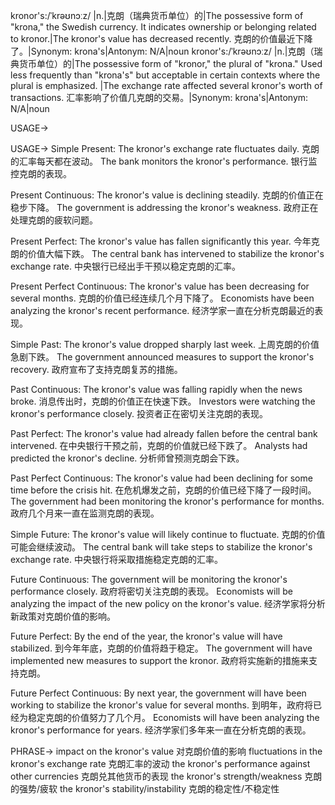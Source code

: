 kronor's:/ˈkrəʊnɔːz/ |n.|克朗（瑞典货币单位）的|The possessive form of "krona," the Swedish currency.  It indicates ownership or belonging related to kronor.|The kronor's value has decreased recently.  克朗的价值最近下降了。|Synonym: krona's|Antonym: N/A|noun
kronor's:/ˈkrəʊnɔːz/ |n.|克朗（瑞典货币单位）的|The possessive form of "kronor," the plural of "krona." Used less frequently than "krona's" but acceptable in certain contexts where the plural is emphasized. |The exchange rate affected several kronor's worth of transactions. 汇率影响了价值几克朗的交易。|Synonym: krona's|Antonym: N/A|noun


USAGE->

USAGE->
Simple Present:
The kronor's exchange rate fluctuates daily. 克朗的汇率每天都在波动。
The bank monitors the kronor's performance. 银行监控克朗的表现。

Present Continuous:
The kronor's value is declining steadily. 克朗的价值正在稳步下降。
The government is addressing the kronor's weakness. 政府正在处理克朗的疲软问题。

Present Perfect:
The kronor's value has fallen significantly this year. 今年克朗的价值大幅下跌。
The central bank has intervened to stabilize the kronor's exchange rate. 中央银行已经出手干预以稳定克朗的汇率。

Present Perfect Continuous:
The kronor's value has been decreasing for several months.  克朗的价值已经连续几个月下降了。
Economists have been analyzing the kronor's recent performance. 经济学家一直在分析克朗最近的表现。

Simple Past:
The kronor's value dropped sharply last week. 上周克朗的价值急剧下跌。
The government announced measures to support the kronor's recovery. 政府宣布了支持克朗复苏的措施。

Past Continuous:
The kronor's value was falling rapidly when the news broke. 消息传出时，克朗的价值正在快速下跌。
Investors were watching the kronor's performance closely. 投资者正在密切关注克朗的表现。

Past Perfect:
The kronor's value had already fallen before the central bank intervened. 在中央银行干预之前，克朗的价值就已经下跌了。
Analysts had predicted the kronor's decline. 分析师曾预测克朗会下跌。

Past Perfect Continuous:
The kronor's value had been declining for some time before the crisis hit. 在危机爆发之前，克朗的价值已经下降了一段时间。
The government had been monitoring the kronor's performance for months. 政府几个月来一直在监测克朗的表现。

Simple Future:
The kronor's value will likely continue to fluctuate. 克朗的价值可能会继续波动。
The central bank will take steps to stabilize the kronor's exchange rate. 中央银行将采取措施稳定克朗的汇率。

Future Continuous:
The government will be monitoring the kronor's performance closely. 政府将密切关注克朗的表现。
Economists will be analyzing the impact of the new policy on the kronor's value. 经济学家将分析新政策对克朗价值的影响。

Future Perfect:
By the end of the year, the kronor's value will have stabilized. 到今年年底，克朗的价值将趋于稳定。
The government will have implemented new measures to support the kronor. 政府将实施新的措施来支持克朗。

Future Perfect Continuous:
By next year, the government will have been working to stabilize the kronor's value for several months. 到明年，政府将已经为稳定克朗的价值努力了几个月。
Economists will have been analyzing the kronor's performance for years. 经济学家们多年来一直在分析克朗的表现。



PHRASE->
impact on the kronor's value 对克朗价值的影响
fluctuations in the kronor's exchange rate 克朗汇率的波动
the kronor's performance against other currencies 克朗兑其他货币的表现
the kronor's strength/weakness 克朗的强势/疲软
the kronor's stability/instability 克朗的稳定性/不稳定性
